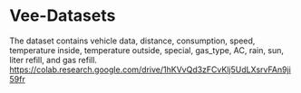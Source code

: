 # Vee-Datasets
The dataset contains vehicle data, distance, consumption, speed, temperature inside, temperature outside, special, gas_type, AC, rain, sun, liter refill, and gas refill.
https://colab.research.google.com/drive/1hKVvQd3zFCvKlj5UdLXsrvFAn9ji59fr
